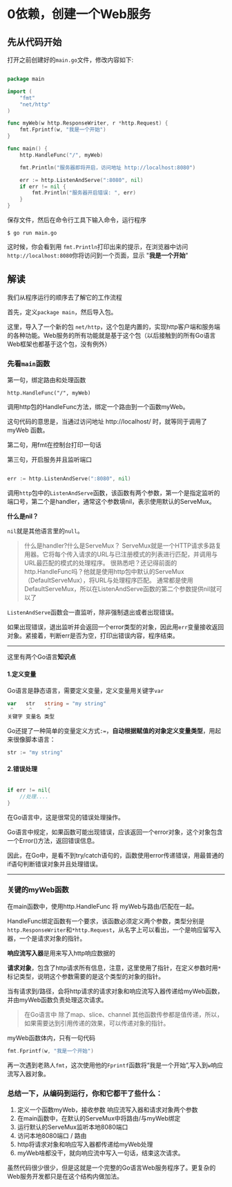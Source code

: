 # 0依赖，创建一个Web服务

## 先从代码开始

打开之前创建好的`main.go`文件，修改内容如下:

```go

package main

import (
    "fmt"
    "net/http"
)

func myWeb(w http.ResponseWriter, r *http.Request) {
    fmt.Fprintf(w, "我是一个开始")
}

func main() {
    http.HandleFunc("/", myWeb)

    fmt.Println("服务器即将开启，访问地址 http://localhost:8080")

    err := http.ListenAndServe(":8080", nil)
    if err != nil {
        fmt.Println("服务器开启错误: ", err)
    }
}

```

保存文件，然后在命令行工具下输入命令，运行程序

`$ go run main.go`

这时候，你会看到用 `fmt.Println`打印出来的提示，在浏览器中访问 `http://localhost:8080`你将访问到一个页面，显示 "**我是一个开始**"

## 解读

我们从程序运行的顺序去了解它的工作流程

首先，定义`package main`，然后导入包。

这里，导入了一个新的包 `net/http`，这个包是内置的，实现http客户端和服务端的各种功能。Web服务的所有功能就是基于这个包（以后接触到的所有Go语言Web框架也都基于这个包，没有例外）

### 先看`main`函数

第一句，绑定路由和处理函数

`http.HandleFunc("/", myWeb)`

调用http包的HandleFunc方法，绑定一个路由到一个函数myWeb。

这句代码的意思是，当通过访问地址 http://localhost/ 时，就等同于调用了 myWeb 函数。

第二句，用fmt在控制台打印一句话

第三句，开启服务并且监听端口

```go

err := http.ListenAndServe(":8080", nil)

```

调用`http`包中的`ListenAndServe`函数，该函数有两个参数，第一个是指定监听的端口号，第二个是handler，通常这个参数填nil，表示使用默认的ServeMux。

**什么是nil？**

`nil`就是其他语言里的`null`。

> 什么是handler?什么是ServeMux？
> ServeMux就是一个HTTP请求多路复用器。它将每个传入请求的URL与已注册模式的列表进行匹配，并调用与URL最匹配的模式的处理程序。
> 很熟悉吧？还记得前面的 http.HandleFunc吗？他就是使用http包中默认的ServeMux（DefaultServeMux），将URL与处理程序匹配。
> 通常都是使用DefaultServeMux，所以在ListenAndServe函数的第二个参数提供nil就可以了

`ListenAndServe`函数会一直监听，除非强制退出或者出现错误。

如果出现错误，退出监听并会返回一个error类型的对象，因此用`err`变量接收返回对象。紧接着，判断err是否为空，打印出错误内容，程序结束。

---
这里有两个Go语言**知识点**

#### 1.定义变量

Go语言是静态语言，需要定义变量，定义变量用关键字`var`

``` go
var   str   string = "my string"
 ^     ^     ^
关键字 变量名 类型
```

Go还提了一种简单的变量定义方式`:=`，**自动根据赋值的对象定义变量类型**，用起来很像脚本语言：

```go
str := "my string"
```

#### 2.错误处理

``` go

if err != nil{
    //处理....
}

```

在Go语言中，这是很常见的错误处理操作。

Go语言中规定，如果函数可能出现错误，应该返回一个error对象，这个对象包含一个Error()方法，返回错误信息。

因此，在Go中，是看不到try/catch语句的，函数使用error传递错误，用最普通的if语句判断错误对象并且处理错误。

---

### 关键的myWeb函数

在main函数中，使用http.HandleFunc 将 myWeb与路由/匹配在一起。

HandleFunc绑定函数有一个要求，该函数必须定义两个参数，类型分别是`http.ResponseWriter`和`*http.Request`，从名字上可以看出，一个是响应留写入器，一个是请求对象的指针。

**响应流写入器**是用来写入http响应数据的

**请求对象**，包含了http请求所有信息，注意，这里使用了指针，在定义参数时用`*`标记类型，说明这个参数需要的是这个类型的对象的指针。

当有请求到/路径，会将http请求的请求对象和响应流写入器传递给myWeb函数，并由myWeb函数负责处理这次请求。

> 在Go语言中 除了map、slice、channel 其他函数传参都是值传递，所以，如果需要达到引用传递的效果，可以传递对象的指针。

myWeb函数体内，只有一句代码 

```go
fmt.Fprintf(w, "我是一个开始")
```

再一次遇到老熟人`fmt`，这次使用他的`Fprintf`函数将“我是一个开始”,写入到`w`响应流写入器对象。

### 总结一下，从编码到运行，你和它都干了些什么：

1. 定义一个函数myWeb，接收参数 响应流写入器和请求对象两个参数
2. 在main函数中，在默认的ServeMux中将路由/与myWeb绑定
3. 运行默认的ServeMux监听本地8080端口
4. 访问本地8080端口 / 路由
5. http将请求对象和响应写入器都传递给myWeb处理
6. myWeb啥都没干，就向响应流中写入一句话，结束这次请求。

虽然代码很少很少，但是这就是一个完整的Go语言Web服务程序了。更复杂的Web服务开发都只是在这个结构内做加法。